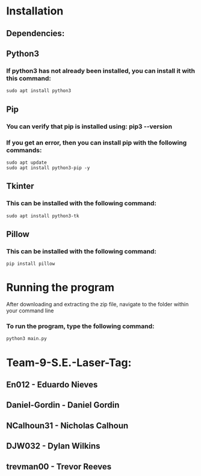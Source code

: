 # Installation

## Dependencies:

## Python3
### If python3 has not already been installed, you can install it with this command:    
    sudo apt install python3

## Pip
### You can verify that pip is installed using: pip3 --version
### If you get an error, then you can install pip with the following commands:
    sudo apt update 
    sudo apt install python3-pip -y

## Tkinter
### This can be installed with the following command:
    sudo apt install python3-tk

## Pillow
### This can be installed with the following command:
    pip install pillow

# Running the program

After downloading and extracting the zip file, navigate to the folder within your command line

### To run the program, type the following command:
    python3 main.py




# Team-9-S.E.-Laser-Tag:

## En012 - Eduardo Nieves
## Daniel-Gordin - Daniel Gordin
## NCalhoun31 - Nicholas Calhoun
## DJW032 - Dylan Wilkins
## trevman00 - Trevor Reeves
